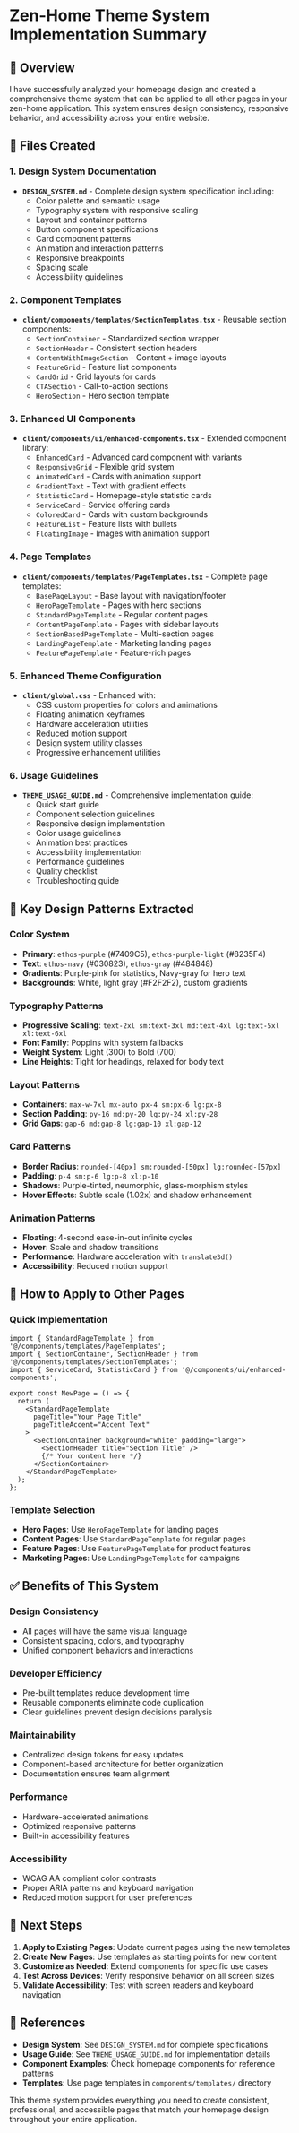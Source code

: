 # Zen-Home Theme System Implementation Summary

## 🎯 Overview

I have successfully analyzed your homepage design and created a comprehensive theme system that can be applied to all other pages in your zen-home application. This system ensures design consistency, responsive behavior, and accessibility across your entire website.

## 📁 Files Created

### 1. Design System Documentation
- **`DESIGN_SYSTEM.md`** - Complete design system specification including:
  - Color palette and semantic usage
  - Typography system with responsive scaling
  - Layout and container patterns
  - Button component specifications
  - Card component patterns
  - Animation and interaction patterns
  - Responsive breakpoints
  - Spacing scale
  - Accessibility guidelines

### 2. Component Templates
- **`client/components/templates/SectionTemplates.tsx`** - Reusable section components:
  - `SectionContainer` - Standardized section wrapper
  - `SectionHeader` - Consistent section headers
  - `ContentWithImageSection` - Content + image layouts
  - `FeatureGrid` - Feature list components
  - `CardGrid` - Grid layouts for cards
  - `CTASection` - Call-to-action sections
  - `HeroSection` - Hero section template

### 3. Enhanced UI Components
- **`client/components/ui/enhanced-components.tsx`** - Extended component library:
  - `EnhancedCard` - Advanced card component with variants
  - `ResponsiveGrid` - Flexible grid system
  - `AnimatedCard` - Cards with animation support
  - `GradientText` - Text with gradient effects
  - `StatisticCard` - Homepage-style statistic cards
  - `ServiceCard` - Service offering cards
  - `ColoredCard` - Cards with custom backgrounds
  - `FeatureList` - Feature lists with bullets
  - `FloatingImage` - Images with animation support

### 4. Page Templates
- **`client/components/templates/PageTemplates.tsx`** - Complete page templates:
  - `BasePageLayout` - Base layout with navigation/footer
  - `HeroPageTemplate` - Pages with hero sections
  - `StandardPageTemplate` - Regular content pages
  - `ContentPageTemplate` - Pages with sidebar layouts
  - `SectionBasedPageTemplate` - Multi-section pages
  - `LandingPageTemplate` - Marketing landing pages
  - `FeaturePageTemplate` - Feature-rich pages

### 5. Enhanced Theme Configuration
- **`client/global.css`** - Enhanced with:
  - CSS custom properties for colors and animations
  - Floating animation keyframes
  - Hardware acceleration utilities
  - Reduced motion support
  - Design system utility classes
  - Progressive enhancement utilities

### 6. Usage Guidelines
- **`THEME_USAGE_GUIDE.md`** - Comprehensive implementation guide:
  - Quick start guide
  - Component selection guidelines
  - Responsive design implementation
  - Color usage guidelines
  - Animation best practices
  - Accessibility implementation
  - Performance guidelines
  - Quality checklist
  - Troubleshooting guide

## 🎨 Key Design Patterns Extracted

### Color System
- **Primary**: `ethos-purple` (#7409C5), `ethos-purple-light` (#8235F4)
- **Text**: `ethos-navy` (#030823), `ethos-gray` (#484848)
- **Gradients**: Purple-pink for statistics, Navy-gray for hero text
- **Backgrounds**: White, light gray (#F2F2F2), custom gradients

### Typography Patterns
- **Progressive Scaling**: `text-2xl sm:text-3xl md:text-4xl lg:text-5xl xl:text-6xl`
- **Font Family**: Poppins with system fallbacks
- **Weight System**: Light (300) to Bold (700)
- **Line Heights**: Tight for headings, relaxed for body text

### Layout Patterns
- **Containers**: `max-w-7xl mx-auto px-4 sm:px-6 lg:px-8`
- **Section Padding**: `py-16 md:py-20 lg:py-24 xl:py-28`
- **Grid Gaps**: `gap-6 md:gap-8 lg:gap-10 xl:gap-12`

### Card Patterns
- **Border Radius**: `rounded-[40px] sm:rounded-[50px] lg:rounded-[57px]`
- **Padding**: `p-4 sm:p-6 lg:p-8 xl:p-10`
- **Shadows**: Purple-tinted, neumorphic, glass-morphism styles
- **Hover Effects**: Subtle scale (1.02x) and shadow enhancement

### Animation Patterns
- **Floating**: 4-second ease-in-out infinite cycles
- **Hover**: Scale and shadow transitions
- **Performance**: Hardware acceleration with `translate3d()`
- **Accessibility**: Reduced motion support

## 🚀 How to Apply to Other Pages

### Quick Implementation
```tsx
import { StandardPageTemplate } from '@/components/templates/PageTemplates';
import { SectionContainer, SectionHeader } from '@/components/templates/SectionTemplates';
import { ServiceCard, StatisticCard } from '@/components/ui/enhanced-components';

export const NewPage = () => {
  return (
    <StandardPageTemplate
      pageTitle="Your Page Title"
      pageTitleAccent="Accent Text"
    >
      <SectionContainer background="white" padding="large">
        <SectionHeader title="Section Title" />
        {/* Your content here */}
      </SectionContainer>
    </StandardPageTemplate>
  );
};
```

### Template Selection
- **Hero Pages**: Use `HeroPageTemplate` for landing pages
- **Content Pages**: Use `StandardPageTemplate` for regular pages
- **Feature Pages**: Use `FeaturePageTemplate` for product features
- **Marketing Pages**: Use `LandingPageTemplate` for campaigns

## ✅ Benefits of This System

### Design Consistency
- All pages will have the same visual language
- Consistent spacing, colors, and typography
- Unified component behaviors and interactions

### Developer Efficiency
- Pre-built templates reduce development time
- Reusable components eliminate code duplication
- Clear guidelines prevent design decisions paralysis

### Maintainability
- Centralized design tokens for easy updates
- Component-based architecture for better organization
- Documentation ensures team alignment

### Performance
- Hardware-accelerated animations
- Optimized responsive patterns
- Built-in accessibility features

### Accessibility
- WCAG AA compliant color contrasts
- Proper ARIA patterns and keyboard navigation
- Reduced motion support for user preferences

## 🔄 Next Steps

1. **Apply to Existing Pages**: Update current pages using the new templates
2. **Create New Pages**: Use templates as starting points for new content
3. **Customize as Needed**: Extend components for specific use cases
4. **Test Across Devices**: Verify responsive behavior on all screen sizes
5. **Validate Accessibility**: Test with screen readers and keyboard navigation

## 📖 References

- **Design System**: See `DESIGN_SYSTEM.md` for complete specifications
- **Usage Guide**: See `THEME_USAGE_GUIDE.md` for implementation details
- **Component Examples**: Check homepage components for reference patterns
- **Templates**: Use page templates in `components/templates/` directory

This theme system provides everything you need to create consistent, professional, and accessible pages that match your homepage design throughout your entire application.